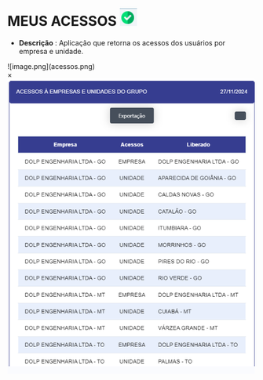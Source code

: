# MEUS ACESSOS ![image.png](meusacessos.png)

- **Descrição** : Aplicação que retorna os acessos dos usuários por empresa e unidade.

<label for="modal-toggle-13">
![image.png](acessos.png)
</label>
<input type="checkbox" id="modal-toggle-13" style="display:none;">
<div class="modal">
<label for="modal-toggle-13" class="close">&times;</label>
<img src="/SGD/acessos.png" alt="Imagem Ampliada">
</div>